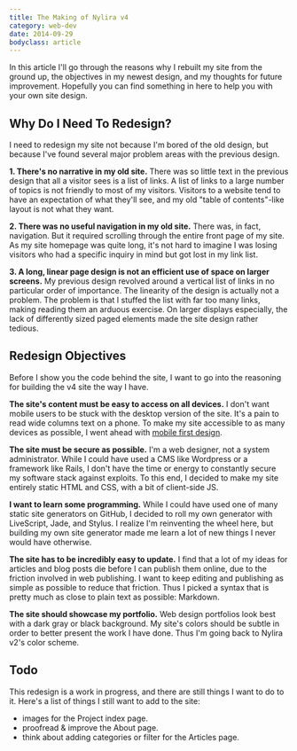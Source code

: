 ```yaml
---
title: The Making of Nylira v4
category: web-dev
date: 2014-09-29
bodyclass: article
---
```


In this article I'll go through the reasons why I rebuilt my site from the ground up, the objectives in my newest design, and my thoughts for future improvement. Hopefully you can find something in here to help you with your own site design.

## Why Do I Need To Redesign?

I need to redesign my site not because I'm bored of the old design, but because I've found several major problem areas with the previous design.

**1. There's no narrative in my old site.** There was so little text in the previous design that all a visitor sees is a list of links. A list of links to a large number of topics is not friendly to most of my visitors. Visitors to a website tend to have an expectation of what they'll see, and my old "table of contents"-like layout is not what they want.

**2. There was no useful navigation in my old site.** There was, in fact, navigation. But it required scrolling through the entire front page of my site. As my site homepage was quite long, it's not hard to imagine I was losing visitors who had a specific inquiry in mind but got lost in my link list.

**3. A long, linear page design is not an efficient use of space on larger screens.** My previous design revolved around a vertical list of links in no particular order of importance. The linearity of the design is actually not a problem. The problem is that I stuffed the list with far too many links, making reading them an arduous exercise. On larger displays especially, the lack of differently sized paged elements made the site design rather tedious.

## Redesign Objectives

Before I show you the code behind the site, I want to go into the reasoning for building the v4 site the way I have.

**The site's content must be easy to access on all devices.** I don't want mobile users to be stuck with the desktop version of the site. It's a pain to read wide columns text on a phone. To make my site accessible to as many devices as possible, I went ahead with [mobile first design](../mobile-first).

**The site must be secure as possible.** I'm a web designer, not a system administrator. While I could have used a CMS like Wordpress or a framework like Rails, I don't have the time or energy to constantly secure my software stack against exploits.  To this end, I decided to make my site entirely static HTML and CSS, with a bit of client-side JS.

**I want to learn some programming.** While I could have used one of many static site generators on GitHub, I decided to roll my own generator with LiveScript, Jade, and Stylus. I realize I'm reinventing the wheel here, but building my own site generator made me learn a lot of new things I never would have otherwise.

**The site has to be incredibly easy to update.** I find that a lot of my ideas for articles and blog posts die before I can publish them online, due to the friction involved in web publishing. I want to keep editing and publishing as simple as possible to reduce that friction. Thus I picked a syntax that is pretty much as close to plain text as possible: Markdown.

**The site should showcase my portfolio.** Web design portfolios look best with a dark gray or black background. My site's colors should be subtle in order to better present the work I have done. Thus I'm going back to Nylira v2's color scheme.

## Todo

This redesign is a work in progress, and there are still things I want to do to it. Here's a list of things I still want to add to the site:

* images for the Project index page.
* proofread & improve the About page.
* think about adding categories or filter for the Articles page.
